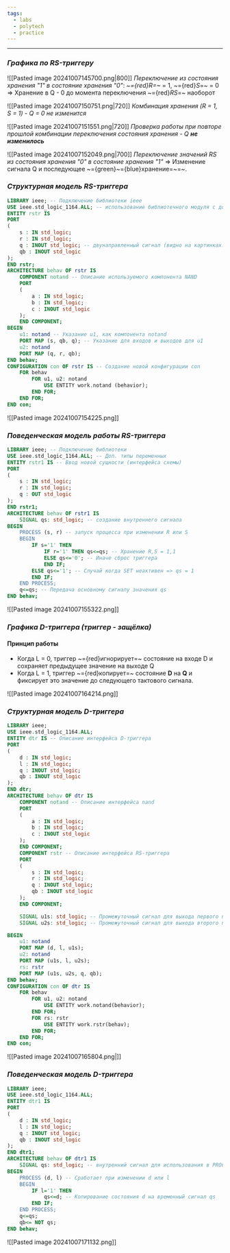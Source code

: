 ```yaml
---
tags:
  - labs
  - polytech
  - practice
---
```

---
### ***Графика по RS-триггеру***
![[Pasted image 20241007145700.png|800]]
*Переключение из состояния хранения "1" в состояние хранения "0"*:
*~={red}R=~* = 1, ~={red}*S*=~ = 0   =>  Хранение в Q - 0 до момента переключения ~={red}*RS*=~ наоборот

![[Pasted image 20241007150751.png|720]]
*Комбинация хранения (R = 1, S = 1) - Q = 0 не изменится*

![[Pasted image 20241007151551.png|720]]
*Проверка работы при повторе прошлой комбинации переключения состояния хранения - Q **не изменилось***

![[Pasted image 20241007152049.png|700]]
*Переключение значений RS из состояния хранения "0" в состояние хранения "1"*  => Изменение сигнала Q и последующее ~={green}~={blue}хранение=~=~.
### ***Структурная модель RS-триггера***
```vhdl
LIBRARY ieee; -- Подключение библиотеки ieee
USE ieee.std_logic_1164.ALL; -- использование библиотечного модуля с доп. типами переменных
ENTITY rstr IS
PORT
(
	s : IN std_logic;
	r : IN std_logic;
	q : INOUT std_logic; -- двунаправленный сигнал (видно на картинках: одновременное использование и запись в выход)
	qb : INOUT std_logic
);
END rstr;
ARCHITECTURE behav OF rstr IS
	COMPONENT notand -- Описание используемого компонента NAND
	PORT
	(
		a : IN std_logic;
		b : IN std_logic;
		c : INOUT std_logic
	);
	END COMPONENT;
BEGIN
	u1: notand -- Указание u1, как компонента notand
	PORT MAP (s, qb, q); -- Указание для входов и выходов для u1
	u2: notand
	PORT MAP (q, r, qb);
END behav;
CONFIGURATION con OF rstr IS -- Создание новой конфигурации con
	FOR behav
		FOR u1, u2: notand
			USE ENTITY work.notand (behavior);
		END FOR;
	END FOR;
END con;
```

![[Pasted image 20241007154225.png]]
### ***Поведенческая модель работы RS-триггера***
```vhdl
LIBRARY ieee; -- Подключение библиотеки
USE ieee.std_logic_1164.ALL; -- Доп. типы переменных
ENTITY rstr1 IS -- Ввод новой сущности (интерфейса схемы)
PORT
(
	s : IN std_logic;
	r : IN std_logic;
	q : OUT std_logic
);
END rstr1;
ARCHITECTURE behav OF rstr1 IS
	SIGNAL qs: std_logic; -- создание внутреннего сигнала
BEGIN
	PROCESS (s, r) -- запуск процесса при изменении R или S
	BEGIN
		IF s='1' THEN
			IF r='1' THEN qs<=qs; -- Хранение R,S = 1,1
			ELSE qs<='0'; -- Иначе сброс триггера
			END IF;
		ELSE qs<='1'; -- Случай когда SET неактивен => qs = 1
		END IF;
	END PROCESS;
	q<=qs; -- Передача основному сигналу значения qs
END behav;
```
![[Pasted image 20241007155322.png]]
### ***Графика D-триггера (триггер - защёлка)*** 
#### Принцип работы
- Когда L = 0, триггер ~={red}игнорирует=~ состояние на входе D и сохраняет предыдущее значение на выходе Q
- Когда L = 1, триггер ~={red}копирует=~ состояние **D** на **Q** и фиксирует это значение до следующего тактового сигнала.

![[Pasted image 20241007164214.png]]
### ***Структурная модель D-триггера***
```vhdl
LIBRARY ieee;
USE ieee.std_logic_1164.ALL;
ENTITY dtr IS -- Описание интерфейса D-триггера
PORT
(
	d : IN std_logic;
	l : IN std_logic;
	q : INOUT std_logic;
	qb : INOUT std_logic
);
END dtr;
ARCHITECTURE behav OF dtr IS
	COMPONENT notand -- Описание интерфейса nand
	PORT
	(
		a : IN std_logic;
		b : IN std_logic;
		c : INOUT std_logic
	);
	END COMPONENT;
	COMPONENT rstr -- Описание интерфейса RS-триггера
	PORT
	(
		s : IN std_logic;
		r : IN std_logic;
		q : INOUT std_logic;
		qb : INOUT std_logic
	);
	END COMPONENT;

	SIGNAL u1s: std_logic; -- Промежуточный сигнал для выхода первого nand'a
	SIGNAL u2s: std_logic; -- Промежуточный сигнал для выхода второго nand'a

BEGIN
	u1: notand
	PORT MAP (d, l, u1s);
	u2: notand
	PORT MAP (u1s, l, u2s);
	rs: rstr
	PORT MAP (u1s, u2s, q, qb);
END behav;
CONFIGURATION con OF dtr IS
	FOR behav
		FOR u1, u2: notand
			USE ENTITY work.notand(behavior);
		END FOR;
		FOR rs: rstr
			USE ENTITY work.rstr(behav);
		END FOR;
	END FOR;
END con;
```
![[Pasted image 20241007165804.png|]]
### ***Поведенческая модель D-триггера***
```vhdl
LIBRARY ieee;
USE ieee.std_logic_1164.ALL;
ENTITY dtr1 IS
PORT
(
	d : IN std_logic;
	l : IN std_logic;
	q : INOUT std_logic;
	qb : INOUT std_logic
);
END dtr1;
ARCHITECTURE behav OF dtr1 IS
	SIGNAL qs: std_logic; -- внутренний сигнал для использования в PROCESS
BEGIN
	PROCESS (d, l) -- Сработает при изменении d или l
	BEGIN
		IF l='1' THEN
			qs<=d; -- Копирование состояния d на временный сигнал qs
		END IF;
	END PROCESS;
	q<=qs;
	qb<= NOT qs;
END behav;
```
![[Pasted image 20241007171132.png]]